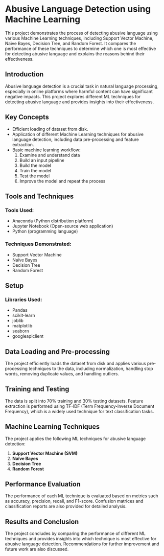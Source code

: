 # Abusive Language Detection using Machine Learning

This project demonstrates the process of detecting abusive language using various Machine Learning techniques, including Support Vector Machine, Naïve Bayes, Decision Tree, and Random Forest. It compares the performance of these techniques to determine which one is most effective for detecting abusive language and explains the reasons behind their effectiveness.

## Introduction

Abusive language detection is a crucial task in natural language processing, especially in online platforms where harmful content can have significant negative impacts. This project explores different ML techniques for detecting abusive language and provides insights into their effectiveness.

## Key Concepts

- Efficient loading of dataset from disk.
- Application of different Machine Learning techniques for abusive language detection, including data pre-processing and feature extraction.
- Basic machine learning workflow:
  1. Examine and understand data
  2. Build an input pipeline
  3. Build the model
  4. Train the model
  5. Test the model
  6. Improve the model and repeat the process

## Tools and Techniques

### Tools Used:
- Anaconda (Python distribution platform)
- Jupyter Notebook (Open-source web application)
- Python (programming language)

### Techniques Demonstrated:
- Support Vector Machine
- Naïve Bayes
- Decision Tree
- Random Forest

## Setup

### Libraries Used:
- Pandas
- scikit-learn
- joblib
- matplotlib
- seaborn
- googleapiclient

## Data Loading and Pre-processing

The project efficiently loads the dataset from disk and applies various pre-processing techniques to the data, including normalization, handling stop words, removing duplicate values, and handling outliers.

## Training and Testing

The data is split into 70% training and 30% testing datasets. Feature extraction is performed using TF-IDF (Term Frequency-Inverse Document Frequency), which is a widely used technique for text classification tasks.

## Machine Learning Techniques

The project applies the following ML techniques for abusive language detection:

1. **Support Vector Machine (SVM)**
2. **Naïve Bayes**
3. **Decision Tree**
4. **Random Forest**

## Performance Evaluation

The performance of each ML technique is evaluated based on metrics such as accuracy, precision, recall, and F1-score. Confusion matrices and classification reports are also provided for detailed analysis.

## Results and Conclusion

The project concludes by comparing the performance of different ML techniques and provides insights into which technique is most effective for abusive language detection. Recommendations for further improvement and future work are also discussed.

